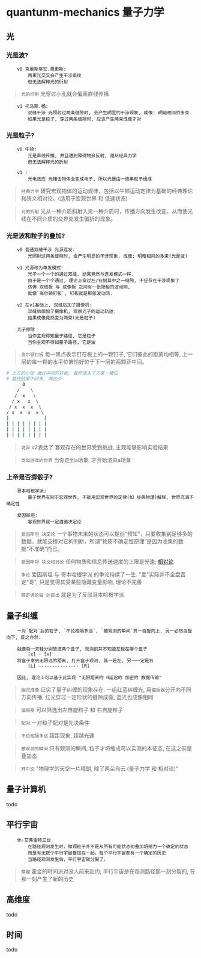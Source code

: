 # quantunm-mechanics 量子力学

## 光

### 光是波?

        v0 克里斯蒂安.惠更斯:
            两束光交叉会产生干涉条纹
            但无法解释光的衍射

> `光的衍射` 光穿过小孔就会偏离直线传播

        v1 托马斯.杨:
            双缝干涉 光照射过两条缝隙时, 会产生明显的干涉现象, 成像: 明暗相间的多束
            如果光是粒子, 穿过两条缝隙时, 应该产生两束成像才对

### 光是粒子?

        v0 牛顿:
            光是直线传播, 并且遇到障碍物会反射, 遵从经典力学
            但无法解释光的折射

        v1 :
            光电效应 光撞击物体会变成电子, 所以光是由一连串粒子组成

> `经典力学` 研究宏观物体的运动规律，包括以牛顿运动定律为基础的经典理论和狭义相对论。(适用于宏观世界 和 低速状态)

> `光的折射` 光从一种介质斜射入另一种介质时，传播方向发生改变，从而使光线在不同介质的交界处发生偏折的现象。

### 光是波和粒子的叠加?

        v0 普通双缝干涉 光源连发:
            光照射过两条缝隙时, 会产生明显的干涉现象, 成像: 明暗相间的多束(光是波)

        v1 光源改为单发模式:
            光子一个一个的通过双缝, 结果竟然与连发模式一样.
            由于是一个个通过, 理论上穿过左/右侧其中之一缝隙, 不应存在干涉现象了
            仿佛 双缝板 与 成像板 之间有一张隐秘的波动网, 
            就像`高尔顿钉板`, 钉板就是那张波动网.
            
        v2 在v1基础上, 双缝后加了摄像机:
            双缝后面加了摄像机, 观察光子的运动轨迹.
            结果成像竟然变为两束(光是粒子)

        光子擦除
            当你主观得知量子路径, 它是粒子
            当你主观不得知量子路径, 它是波

> `高尔顿钉板` 每一黑点表示钉在板上的一颗钉子, 它们彼此的距离均相等, 上一层的每一颗的水平位置恰好位于下一层的两颗正中间。

```bash
# 上方的小球 通过中间的钉板, 最终落入下方某一槽位
# 最终结果中间多, 两边少
      O 
    /    \
   /  x   \
  / x   x  \
 / x  x  x  \
/ x  x  x  x \
|             |
| | | | | | | |
| | | | | | | |
| | | | | | | |
```

> `诡异` v2表达了 客观存在的世界受到挑战, 主观能够影响实验结果

> `类似游戏的世界` 当你走到a场景, 才开始渲染a场景

### 上帝是否掷骰子?

        哥本哈根学派:
            量子世界有别于宏观世界, 不能用宏观世界的定律(如 经典物理)解释, 世界充满不确定性

        爱因斯坦:
            客观世界就一定遵循决定论

> `爱因斯坦 决定论` 一个事物未来的状态可以提前“预知”，只要收集到足够多的数据，就能支撑对它的判断，所谓“物质不确定性原理”是因为收集的数据“不准确”而已。

> `爱因斯坦 狭义相对论` 任何物质和信息传送速度的上限是光速; [相对论](theory-of-relativity.md)

> `争论` 爱因斯坦 与 哥本哈根学派 的争论持续了一生. "爱"实际并不全盘否定"哥", 只是觉得其受某些隐藏变量影响, 理论不完善

> `薛定谔的猫 的提出` 就是为了反驳哥本哈根学派

## 量子纠缠

        一对`配对`后的粒子, `不论相隔多远`, `被观测的瞬间`其一自旋向上, 另一必然自旋向下, 反之亦然.

        就像将一双鞋分别放进两个盒子, 观测前并不知道左鞋在哪个盒子
            [x] - [x]
        将盒子拿到无限远的距离, 打开盒子观测, 其一是左, 另一一定是右
            [L] --------------- [R]

        因此, 理论上可以基于此实现 "无限距离的 0延迟的 加密的 数据传输"

> `幽灵成像` 证实了量子纠缠的现象存在. 一组红蓝纠缠光, 用`偏振器`分开向不同方向传播, 红光穿过一定形状的缝隙成像, 蓝光也成像相同

> `偏振器` 可以筛选出左自旋粒子 和 右自旋粒子

> `配对` 一对粒子配对是先决条件

> `不论相隔多远` 超距现象, 超越光速

> `被观测的瞬间` 只有观测的瞬间, 粒子才坍缩成可以实测的本征态, 在这之前是叠加态

> `开尔文` "物理学的天空一片晴朗, 除了两朵乌云 (量子力学 和 相对论)"

## 量子计算机

todo

## 平行宇宙

        休·艾弗雷特三世
            在路径观测发生时，微观粒子并不是从所有可能状态的叠加坍缩为一个确定的状态
            而是有无数个平行宇宙叠加在一起，每个平行宇宙都有一个确定的历史
            当路径观测发生后，平行宇宙就分裂了。

> `穿越` 霍金的时间派对没人前来赴约; 平行宇宙是在观测路径那一刻分裂的, 在那一刻产生了新的历史

## 高维度

todo

## 时间

todo